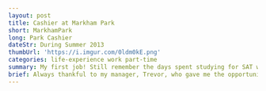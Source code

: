 ```yaml
---
layout: post
title: Cashier at Markham Park
short: MarkhamPark
long: Park Cashier
dateStr: During Summer 2013
thumbUrl: 'https://i.imgur.com/0ldm0kE.png'
categories: life-experience work part-time
summary: My first job! Still remember the days spent studying for SAT while selling park tickets...
brief: Always thankful to my manager, Trevor, who gave me the opportunity to work here. This is a very nice part-time job a highschool student can expect. Working mostly as a cashier, I learned not only to minimize my mistakes on counting money, but also how to talk to people and give instructions. I really appreciate how much I grow from having this job. I managed to push myself to get an official driver's license within three months; I opened a bank account and start learning to budget my expenses; and by having the many interactions with people, I became more confident with socializing with new people.
---
```

